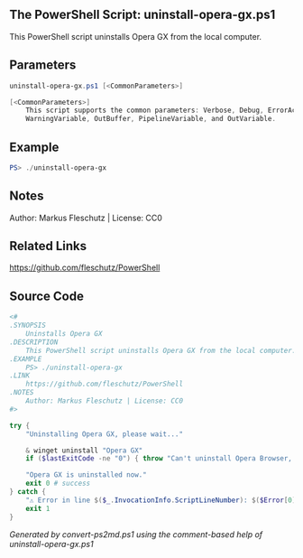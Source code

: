 ## The PowerShell Script: uninstall-opera-gx.ps1

This PowerShell script uninstalls Opera GX from the local computer.

## Parameters
```powershell
uninstall-opera-gx.ps1 [<CommonParameters>]

[<CommonParameters>]
    This script supports the common parameters: Verbose, Debug, ErrorAction, ErrorVariable, WarningAction, 
    WarningVariable, OutBuffer, PipelineVariable, and OutVariable.
```

## Example
```powershell
PS> ./uninstall-opera-gx

```

## Notes
Author: Markus Fleschutz | License: CC0

## Related Links
https://github.com/fleschutz/PowerShell

## Source Code
```powershell
<#
.SYNOPSIS
	Uninstalls Opera GX
.DESCRIPTION
	This PowerShell script uninstalls Opera GX from the local computer.
.EXAMPLE
	PS> ./uninstall-opera-gx
.LINK
	https://github.com/fleschutz/PowerShell
.NOTES
	Author: Markus Fleschutz | License: CC0
#>

try {
	"Uninstalling Opera GX, please wait..."

	& winget uninstall "Opera GX"
	if ($lastExitCode -ne "0") { throw "Can't uninstall Opera Browser, is it installed?" }

	"Opera GX is uninstalled now."
	exit 0 # success
} catch {
	"⚠️ Error in line $($_.InvocationInfo.ScriptLineNumber): $($Error[0])"
	exit 1
}
```

*Generated by convert-ps2md.ps1 using the comment-based help of uninstall-opera-gx.ps1*
